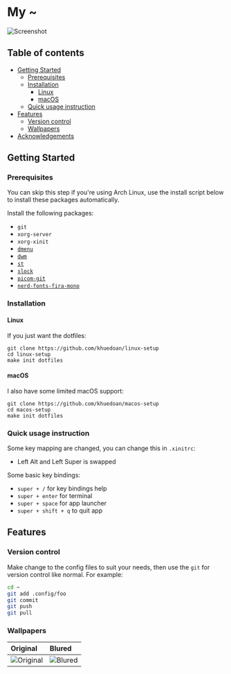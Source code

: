 # My ~

![Screenshot](https://i.imgur.com/HhjEfA3.png)

## Table of contents

<!-- vim-markdown-toc GFM -->

- [Getting Started](#getting-started)
  - [Prerequisites](#prerequisites)
  - [Installation](#installation)
    - [Linux](#linux)
    - [macOS](#macos)
  - [Quick usage instruction](#quick-usage-instruction)
- [Features](#features)
  - [Version control](#version-control)
  - [Wallpapers](#wallpapers)
- [Acknowledgements](#acknowledgements)

<!-- vim-markdown-toc -->

## Getting Started

### Prerequisites

You can skip this step if you're using Arch Linux, use the install script below to install these packages automatically.

Install the following packages:

- `git`
- `xorg-server`
- `xorg-xinit`
- [`dmenu`](https://github.com/khuedoan/dmenu)
- [`dwm`](https://github.com/khuedoan/dwm)
- [`st`](https://github.com/khuedoan/st)
- [`slock`](https://github.com/khuedoan/slock)
- [`picom-git`](https://aur.archlinux.org/packages/picom-git/)
- [`nerd-fonts-fira-mono`](https://aur.archlinux.org/packages/nerd-fonts-fira-mono/)

### Installation

#### Linux

If you just want the dotfiles:

```
git clone https://github.com/khuedoan/linux-setup
cd linux-setup
make init dotfiles
```

#### macOS

I also have some limited macOS support:

```
git clone https://github.com/khuedoan/macos-setup
cd macos-setup
make init dotfiles
```

### Quick usage instruction

Some key mapping are changed, you can change this in `.xinitrc`:

- Left Alt and Left Super is swapped

Some basic key bindings:

- `super + /`         for key bindings help
- `super + enter`     for terminal
- `super + space`     for app launcher
- `super + shift + q` to quit app

## Features

### Version control

Make change to the config files to suit your needs, then use the `git` for version control like normal. For example:

```sh
cd ~
git add .config/foo
git commit
git push
git pull
```

### Wallpapers

| Original | Blured|
| :-- | :-- |
| ![Original](https://i.imgur.com/ZlvUiIZ.jpg) | ![Blured](https://i.imgur.com/C3tCYsp.jpg) |
